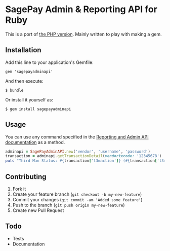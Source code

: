 # SagePay Admin & Reporting API for Ruby

This is a port of [the PHP version](https://github.com/colinbm/sagepayadminapi-php). Mainly written to play with making a gem.

## Installation

Add this line to your application's Gemfile:

    gem 'sagepayadminapi'

And then execute:

    $ bundle

Or install it yourself as:

    $ gem install sagepayadminapi

## Usage

You can use any command specified in the [Reporting and Admin API documentation](https://www.sagepay.com/sites/default/files/pdf/brochures/ReportingAndAdminAPIProtocol_1_02_0.pdf) as a method.

```ruby
adminapi = SagePayAdminAPI.new('vendor', 'username', 'password')
transaction = adminapi.getTransactionDetail(vendortxcode: '12345678')
puts "Third Man Status: #{transaction['t3maction']} (#{transaction['t3mscore']})"
```

## Contributing

1. Fork it
2. Create your feature branch (`git checkout -b my-new-feature`)
3. Commit your changes (`git commit -am 'Added some feature'`)
4. Push to the branch (`git push origin my-new-feature`)
5. Create new Pull Request

## Todo

- Tests
- Documentation